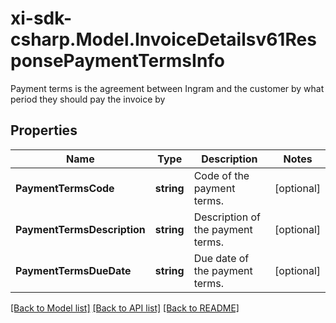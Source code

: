 # xi-sdk-csharp.Model.InvoiceDetailsv61ResponsePaymentTermsInfo
Payment terms is the agreement between Ingram and the customer by what period they should pay the invoice by

## Properties

Name | Type | Description | Notes
------------ | ------------- | ------------- | -------------
**PaymentTermsCode** | **string** | Code of the payment terms. | [optional] 
**PaymentTermsDescription** | **string** | Description of the payment terms. | [optional] 
**PaymentTermsDueDate** | **string** | Due date of the payment terms. | [optional] 

[[Back to Model list]](../README.md#documentation-for-models) [[Back to API list]](../README.md#documentation-for-api-endpoints) [[Back to README]](../README.md)

